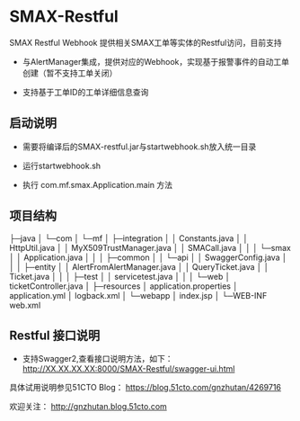 # SMAX-Restful

SMAX Restful Webhook 提供相关SMAX工单等实体的Restful访问，目前支持

- 与AlertManager集成，提供对应的Webhook，实现基于报警事件的自动工单创建（暂不支持工单关闭）

- 支持基于工单ID的工单详细信息查询


## 启动说明

- 需要将编译后的SMAX-restful.jar与startwebhook.sh放入统一目录

- 运行startwebhook.sh

- 执行 com.mf.smax.Application.main 方法

## 项目结构

├─java
│  └─com
│      └─mf
│          ├─integration
│          │      Constants.java
│          │      HttpUtil.java
│          │      MyX509TrustManager.java
│          │      SMACall.java
│          │
│          └─smax
│              │  Application.java
│              │
│              ├─common
│              │  └─api
│              │          SwaggerConfig.java
│              │
│              ├─entity
│              │      AlertFromAlertManager.java
│              │      QueryTicket.java
│              │      Ticket.java
│              │
│              ├─test
│              │      servicetest.java
│              │
│              └─web
│                      ticketController.java
│
├─resources
│      application.properties
│      application.yml
│      logback.xml
│
└─webapp
    │  index.jsp
    │
    └─WEB-INF
            web.xml


## Restful 接口说明

- 支持Swagger2,查看接口说明方法，如下：
http://XX.XX.XX.XX:8000/SMAX-Restful/swagger-ui.html

具体试用说明参见51CTO Blog：
https://blog.51cto.com/gnzhutan/4269716

欢迎关注： http://gnzhutan.blog.51cto.com

